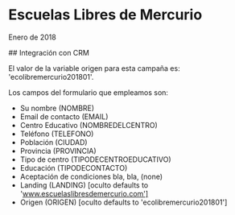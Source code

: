 # Escuelas Libres de Mercurio
Enero de 2018

## Integración con CRM

El valor de la variable origen para esta campaña es: 'ecolibremercurio201801'.

Los campos del formulario que empleamos son:

- Su nombre (NOMBRE)
- Email de contacto (EMAIL)
- Centro Educativo (NOMBREDELCENTRO)
- Teléfono (TELEFONO)
- Población (CIUDAD)
- Provincia (PROVINCIA)
- Tipo de centro (TIPODECENTROEDUCATIVO)
- Educación (TIPODECONTACTO)
- Aceptación de condiciones bla, bla, (none)
- Landing (LANDING) [oculto defaults to 'www.escuelaslibresdemercurio.com']
- Origen (ORIGEN) [oculto defaults to 'ecolibremercurio201801']